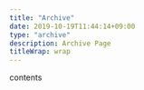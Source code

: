 ```yaml
---
title: "Archive"
date: 2019-10-19T11:44:14+09:00
type: "archive"
description: Archive Page
titleWrap: wrap
---
```


contents